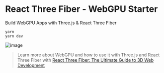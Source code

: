 # React Three Fiber - WebGPU Starter

Build WebGPU Apps with Three.js & React Three Fiber

```
yarn
yarn dev
```

![image](https://user-images.githubusercontent.com/6551176/221732091-23ee52cb-4150-42fa-b998-43628d7a6b0d.png)

> Learn more about WebGPU and how to use it with Three.js and React Three Fiber with [React Three Fiber: The Ultimate Guide to 3D Web Development](https://wawasensei.dev/courses/react-three-fiber)
